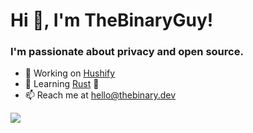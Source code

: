 # Hi 👋, I'm TheBinaryGuy!

### I'm passionate about privacy and open source.

- 🔭 Working on [Hushify](https://github.com/Hushify)
- 🌱 Learning [Rust](https://www.rust-lang.org/) 🦀
- 📫 Reach me at hello@thebinary.dev

<picture>
<source srcset="https://readme-stats.thebinary.dev/api?username=TheBinaryGuy&count_private=true&show_icons=true&theme=tokyonight" media="(prefers-color-scheme: dark)" />
<source srcset="https://readme-stats.thebinary.dev/api?username=TheBinaryGuy&count_private=true&show_icons=true&theme=default" media="(prefers-color-scheme: light), (prefers-color-scheme: no-preference)" />
<img src="https://readme-stats.thebinary.dev/api?username=TheBinaryGuy&count_private=true&show_icons=true&theme=tokyonight" />
</picture>
